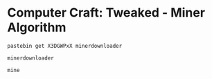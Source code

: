 # Computer Craft: Tweaked - Miner Algorithm

```
pastebin get X3DGWPxX minerdownloader
```

```
minerdownloader
```

```
mine
```
